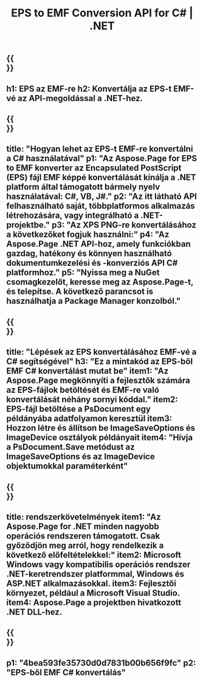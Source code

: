﻿---
translation: true
template: /_templates/_conversion-child-net.md
title: EPS to EMF Conversion API for C# |  .NET
url: /net/conversion/eps-to-emf/
description: Mintakód az EPS-ből EMF C# konvertáláshoz. Használjon API-példakódot az EPS-fájlok kötegelt EMF-átalakításához VB.NET-en, Asp.NET-en vagy bármely .NET-alapú alkalmazáson belül.
informat: EPS
outformat: EMF
otherformats: XPS PS
---

{{<section banner>}}
---
h1: EPS az EMF-re
h2: Konvertálja az EPS-t EMF-vé az API-megoldással a .NET-hez.
---

{{<section overview>}}
---
title: "Hogyan lehet az EPS-t EMF-re konvertálni a C# használatával"
p1: "Az Aspose.Page for EPS to EMF konverter az Encapsulated PostScript (EPS) fájl EMF képpé konvertálását kínálja a .NET platform által támogatott bármely nyelv használatával: C#, VB, J#."
p2: "Az itt látható API felhasználható saját, többplatformos alkalmazás létrehozására, vagy integrálható a .NET-projektbe."
p3: "Az XPS PNG-re konvertálásához a következőket fogjuk használni:"
p4: "Az Aspose.Page .NET API-hoz, amely funkciókban gazdag, hatékony és könnyen használható dokumentumkezelési és -konverziós API C# platformhoz."
p5: "Nyissa meg a NuGet csomagkezelőt, keresse meg az Aspose.Page-t, és telepítse. A következő parancsot is használhatja a Package Manager konzolból."
---

{{<section feature1>}}
---
title: "Lépések az EPS konvertálásához EMF-vé a C# segítségével"
h3: "Ez a mintakód az EPS-ből EMF C# konvertálást mutat be"
item1: "Az Aspose.Page megkönnyíti a fejlesztők számára az EPS-fájlok betöltését és EMF-re való konvertálását néhány sornyi kóddal."
item2: EPS-fájl betöltése a PsDocument egy példányába adatfolyamon keresztül
item3: Hozzon létre és állítson be ImageSaveOptions és ImageDevice osztályok példányait
item4: "Hívja a PsDocument.Save metódust az ImageSaveOptions és az ImageDevice objektumokkal paraméterként"
---

{{<section feature2>}}
---
title: rendszerkövetelmények
item1: "Az Aspose.Page for .NET minden nagyobb operációs rendszeren támogatott. Csak győződjön meg arról, hogy rendelkezik a következő előfeltételekkel:"
item2: Microsoft Windows vagy kompatibilis operációs rendszer .NET-keretrendszer platformmal, Windows és ASP.NET alkalmazásokkal.
item3: Fejlesztői környezet, például a Microsoft Visual Studio.
item4: Aspose.Page a projektben hivatkozott .NET DLL-hez.
---

{{<section gist>}}
---
p1: "4bea593fe35730d0d7831b00b656f9fc"
p2: "EPS-ből EMF C# konvertálás"
---
